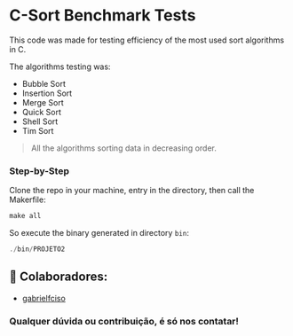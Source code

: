 # C-Sort Benchmark Tests

This code was made for testing efficiency of the most used sort algorithms in C.

The algorithms testing was:
- Bubble Sort
- Insertion Sort
- Merge Sort
- Quick Sort
- Shell Sort
- Tim Sort

> All the algorithms sorting data in decreasing order.

### Step-by-Step

Clone the repo in your machine, entry in the directory, then call the Makerfile:

```c
make all
```

So execute the binary generated in directory `bin`:

```c
./bin/PROJETO2
```

## :busts_in_silhouette: Colaboradores:
-  [gabrielfciso](https://github.com/gabrielfcisco/)

### Qualquer dúvida ou contribuição, é só nos contatar!
